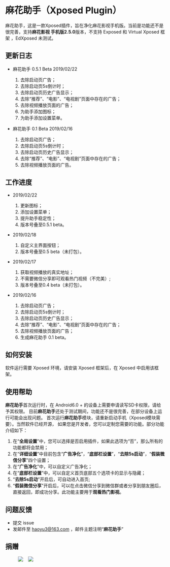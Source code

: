 # 麻花助手（Xposed Plugin）

麻花助手，这是一款Xposed插件，旨在净化麻花影视手机版。当前是功能还不是很完善，支持**麻花影视
手机版2.5.0**版本，不支持 Exposed 和 Virtual Xposed 框架 ，EdXposed 未测试。

## 更新日志

* 麻花助手 0.5.1 Beta 2019/02/22
    1. 去除启动页广告；
    2. 去除启动页5s倒计时；
    3. 去除启动页历史广告显示；
    4. 去除“推荐”、“电影”、“电视剧”页面中存在的广告；
    5. 去除视频播放页面的广告；
    6. 为助手添加图标；
    7. 为助手添加设置菜单。

* 麻花助手 0.1 Beta 2019/02/16
    1. 去除启动页广告；
    2. 去除启动页5s倒计时；
    3. 去除启动页历史广告显示；
    4. 去除“推荐”、“电影”、“电视剧”页面中存在的广告；
    5. 去除视频播放页面的广告。
    
## 工作进度

* 2019/02/22
    1. 更新图标；
    2. 添加设置菜单；
    3. 提升助手稳定性；
    4. 版本号叠至0.5.1 beta。

* 2019/02/18
    1. 自定义主界面按钮；
    2. 版本号叠至0.5 beta（未打包）。

* 2019/02/17
    1. 获取视频播放的真实地址；
    2. 不需要微信分享即可观看热门视频（不完美）;
    3. 版本号叠至0.4 beta（未打包）。

* 2019/02/16
    1. 去除启动页广告；
    2. 去除启动页5s倒计时；
    3. 去除启动页历史广告显示；
    4. 去除“推荐”、“电影”、“电视剧”页面中存在的广告；
    5. 去除视频播放页面的广告；
    6. 生成麻花助手 0.1 beta。
    
## 如何安装
    
   软件运行需要 Xposed 环境，请安装 Xposed 框架后，在 Xposed
   中启用该框架。
   
## 使用帮助
   
   **麻花助手**首次运行时，在 Android6.0 + 的设备上需要申请读写SD卡权限，请给予其权限。
   目前**麻花助手**还处于测试期间，功能还不是很完善，在部分设备上运行可能会出现问题。
   首次运行**麻花助手**模块，请重新启动手机（Xposed模块需要）。当然软件已经开源，
   如果您是开发者，您可以定制您需要的功能。部分功能介绍如下：
     
   1. 在“**全局设置**”中，您可以选择是否启用插件，如果此选项为“否”，那么所有的功能都将会禁用；  
   2. 在“**详细设置**”中目前包含“**广告净化**”，“**底部栏设置**”，“**去除5s启动**”，“**假装微信分享**”四个设置；  
   3. 在“**广告净化**”中，可以自定义广告净化；  
   4. 在“**底部栏设置**”中，可以自定义首页底部五个选项卡的显示与隐藏；  
   5. “**去除5s启动**”开启后，可自动进入首页;  
   6. “**假装微信分享**”开启后，可以在点击微信分享到微信群或者分享到朋友圈后，直接返回，即成功分享。此功能主要用于**观看热门影视**。  
   
## 问题反馈
* 提交 issue
* 发邮件至 haoyu3@163.com ，邮件主题注明“**麻花助手**”

## 捐赠

<figure class="half">
    <img src="https://github.com/1595901624/mhzs/blob/master/alipayc.jpg?raw=true">
    &nbsp;&nbsp;
    <img src="https://github.com/1595901624/mhzs/blob/master/wechatc.jpg?raw=true">
</figure>
<!--![支付宝捐赠](https://github.com/1595901624/mhzs/blob/master/alipayc.jpg?raw=true)-->

<!--![微信捐赠](https://github.com/1595901624/mhzs/blob/master/wechatc.jpg?raw=true)-->

   
   
